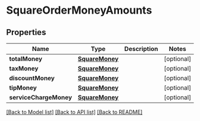 # SquareOrderMoneyAmounts

## Properties
Name | Type | Description | Notes
------------ | ------------- | ------------- | -------------
**totalMoney** | [**SquareMoney**](SquareMoney.md) |  | [optional] 
**taxMoney** | [**SquareMoney**](SquareMoney.md) |  | [optional] 
**discountMoney** | [**SquareMoney**](SquareMoney.md) |  | [optional] 
**tipMoney** | [**SquareMoney**](SquareMoney.md) |  | [optional] 
**serviceChargeMoney** | [**SquareMoney**](SquareMoney.md) |  | [optional] 

[[Back to Model list]](../README.md#documentation-for-models) [[Back to API list]](../README.md#documentation-for-api-endpoints) [[Back to README]](../README.md)


